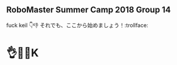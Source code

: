 ## RoboMaster Summer Camp 2018 Group 14
fuck keil :point_down::thumbsdown:
それでも、ここから始めましょう！:trollface:  
# **:ok_hand::chicken::bus:K**